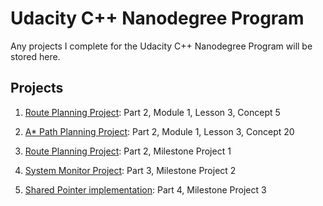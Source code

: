 # Udacity C++ Nanodegree Program
Any projects I complete for the Udacity C++ Nanodegree Program will be stored here.

## Projects
1. [Route Planning Project](./BFS_path_finding/README.md): Part 2, Module 1, Lesson 3, Concept 5

2. [A* Path Planning Project](./path_finder_using_A_star/README.md): Part 2, Module 1, Lesson 3, Concept 20

3. [Route Planning Project](./CppND-Route-Planning-Project/readme.md): Part 2, Milestone Project 1

4. [System Monitor Project](./CppND-System-Monitor-Project/README.md): Part 3, Milestone Project 2

5. [Shared Pointer implementation](./CppND-Garbage-Collector/README.md): Part 4, Milestone Project 3

